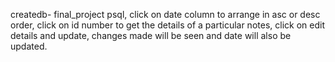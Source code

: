 createdb- final_project
psql,
click on date column to arrange in asc or desc order,
click on id number to get the details of a particular notes,
click on edit details and update,
changes made will be seen and date will also be updated.

